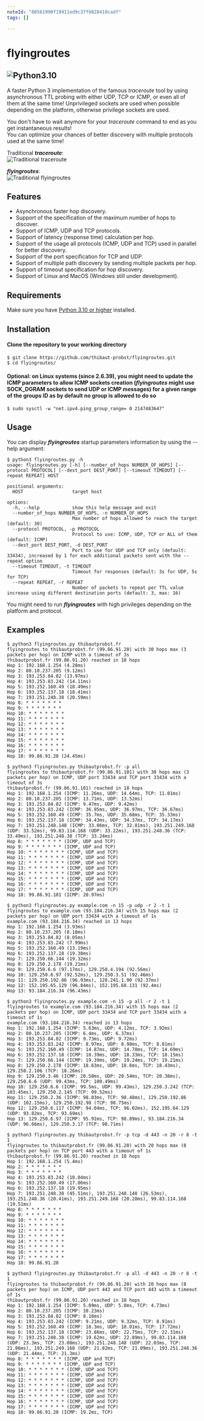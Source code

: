 ```yaml
---
noteId: "80561990f19911ed9c37f9828410cadf"
tags: []

---
```


# flyingroutes
![Python3.10](https://camo.githubusercontent.com/2eeb8947056ba0c1c3b1f9015ce807d0f0f462f99dce4c6acdcc7874f27b1820/68747470733a2f2f696d672e736869656c64732e696f2f62616467652f707974686f6e2d332e31302d626c75652e737667)  
---  
A faster Python 3 implementation of the famous *traceroute* tool by using asynchronous TTL probing with either UDP, TCP or ICMP, or even all of them at the same time! Unprivileged sockets are used when possible depending on the platform, otherwise privilege sockets are used. 
  
You don't have to wait anymore for your *traceroute* command to end as you get instantaneous results!  
You can optimize your chances of better discovery with multiple protocols used at the same time!  

Traditional ***traceroute***:  
![Traditional *traceroute*](traceroute.png?raw=true "Traditional *traceroute*")
 
***flyingroutes***:  
![Traditional *flyingroutes*](flyingroutes.png?raw=true "Traditional *flyingroutes*")

## Features

* Asynchronous faster hop discovery.
* Support of the specification of the maximum number of hops to discover. 
* Support of ICMP, UDP and TCP protocols.
* Support of latency (response time) calculation per hop.
* Support of the usage all protocols (ICMP, UDP and TCP) used in parallel for better discovery.
* Support of the port specification for TCP and UDP.
* Support of multiple path discovery by sending multiple packets per hop.
* Support of timeout specification for hop discovery.
* Support of Linux and MacOS (Windows still under development).

## Requirements

Make sure you have [Python 3.10 or higher](https://www.python.org/downloads/) installed.

## Installation 

#### Clone the repository to your working directory 
```
$ git clone https://github.com/thibaut-probst/flyingroutes.git
$ cd flyingroutes/
```
#### Optional: on Linux systems (since 2.6.39), you might need to update the ICMP parameters to allow ICMP sockets creation (***flyingroutes*** might use SOCK_DGRAM sockets to send UDP or ICMP messages) for a given range of the groups ID as by default no group is allowed to do so
```
$ sudo sysctl -w "net.ipv4.ping_group_range= 0 2147483647"
```

## Usage 

You can display ***flyingroutes*** startup parameters information by using the --help argument: 

```
$ python3 flyingroutes.py -h
usage: flyingroutes.py [-h] [--number_of_hops NUMBER_OF_HOPS] [--protocol PROTOCOL] [--dest_port DEST_PORT] [--timeout TIMEOUT] [--repeat REPEAT] HOST

positional arguments:
  HOST                  target host

options:
  -h, --help            show this help message and exit
  --number_of_hops NUMBER_OF_HOPS, -n NUMBER_OF_HOPS
                        Max number of hops allowed to reach the target (default: 30)
  --protocol PROTOCOL, -p PROTOCOL
                        Protocol to use: ICMP, UDP, TCP or ALL of them (default: ICMP)
  --dest_port DEST_PORT, -d DEST_PORT
                        Port to use for UDP and TCP only (default: 33434), increased by 1 for each additional packets sent with the --repeat option
  --timeout TIMEOUT, -t TIMEOUT
                        Timeout for responses (default: 3s for UDP, 5s for TCP)
  --repeat REPEAT, -r REPEAT
                        Number of packets to repeat per TTL value increase using different destination ports (default: 3, max: 16)
```

You might need to run ***flyingroutes*** with high privileges depending on the platform and protocol.  

## Examples
```
$ python3 flyingroutes.py thibautprobst.fr 
flyingroutes to thibautprobst.fr (99.86.91.20) with 30 hops max (3 packets per hop) on ICMP with a timeout of 3s
thibautprobst.fr (99.86.91.20) reached in 18 hops
Hop 1: 192.168.1.254 (4.28ms)
Hop 2: 80.10.237.205 (9.12ms)
Hop 3: 193.253.84.82 (13.97ms)
Hop 4: 193.253.83.242 (14.11ms)
Hop 5: 193.252.160.49 (18.49ms)
Hop 6: 193.252.137.18 (18.41ms)
Hop 7: 193.251.248.38 (20.59ms)
Hop 8: * * * * * * *
Hop 9: * * * * * * *
Hop 10: * * * * * * *
Hop 11: * * * * * * *
Hop 12: * * * * * * *
Hop 13: * * * * * * *
Hop 14: * * * * * * *
Hop 15: * * * * * * *
Hop 16: * * * * * * *
Hop 17: * * * * * * *
Hop 18: 99.86.91.20 (24.45ms)
```
```
$ python3 flyingroutes.py thibautprobst.fr -p all
flyingroutes to thibautprobst.fr (99.86.91.101) with 30 hops max (3 packets per hop) on ICMP, UDP port 33434 and TCP port 33434 with a timeout of 3s
thibautprobst.fr (99.86.91.101) reached in 18 hops
Hop 1: 192.168.1.254 (ICMP: 11.26ms, UDP: 14.64ms, TCP: 11.01ms)
Hop 2: 80.10.237.205 (ICMP: 13.71ms, UDP: 13.52ms)
Hop 3: 193.253.84.82 (ICMP: 9.47ms, UDP: 9.42ms)
Hop 4: 193.253.83.242 (ICMP: 36.95ms, UDP: 36.97ms, TCP: 36.67ms)
Hop 5: 193.252.160.49 (ICMP: 35.7ms, UDP: 35.68ms, TCP: 35.33ms)
Hop 6: 193.252.137.18 (ICMP: 34.43ms, UDP: 34.37ms, TCP: 34.17ms)
Hop 7: 193.251.248.148 (ICMP: 33.06ms, TCP: 32.81ms), 193.251.249.168 (UDP: 33.52ms), 99.83.114.168 (UDP: 33.22ms), 193.251.248.36 (TCP: 33.49ms), 193.251.248.38 (TCP: 33.24ms)
Hop 8: * * * * * * * (ICMP, UDP and TCP)
Hop 9: * * * * * * * (ICMP, UDP and TCP)
Hop 10: * * * * * * * (ICMP, UDP and TCP)
Hop 11: * * * * * * * (ICMP, UDP and TCP)
Hop 12: * * * * * * * (ICMP, UDP and TCP)
Hop 13: * * * * * * * (ICMP, UDP and TCP)
Hop 14: * * * * * * * (ICMP, UDP and TCP)
Hop 15: * * * * * * * (ICMP, UDP and TCP)
Hop 16: * * * * * * * (ICMP, UDP and TCP)
Hop 17: * * * * * * * (ICMP, UDP and TCP)
Hop 18: 99.86.91.101 (ICMP: 20.97ms)
```
```
$ python3 flyingroutes.py example.com -n 15 -p udp -r 2 -t 1
flyingroutes to example.com (93.184.216.34) with 15 hops max (2 packets per hop) on UDP port 33434 with a timeout of 1s
example.com (93.184.216.34) reached in 13 hops
Hop 1: 192.168.1.254 (3.93ms)
Hop 2: 80.10.237.205 (8.18ms)
Hop 3: 193.253.84.82 (8.05ms)
Hop 4: 193.253.83.242 (7.99ms)
Hop 5: 193.252.160.49 (13.19ms)
Hop 6: 193.252.137.18 (19.38ms)
Hop 7: 129.250.66.144 (19.32ms)
Hop 8: 129.250.2.178 (19.21ms)
Hop 9: 129.250.6.6 (97.17ms), 129.250.4.194 (92.56ms)
Hop 10: 129.250.6.97 (92.52ms), 129.250.3.51 (92.46ms)
Hop 11: 129.250.192.86 (96.93ms), 128.241.1.90 (92.37ms)
Hop 12: 152.195.65.129 (96.84ms), 152.195.68.131 (92.4ms)
Hop 13: 93.184.216.34 (96.43ms)
```
```
$ python3 flyingroutes.py example.com -n 15 -p all -r 2 -t 1
flyingroutes to example.com (93.184.216.34) with 15 hops max (2 packets per hop) on ICMP, UDP port 33434 and TCP port 33434 with a timeout of 1s
example.com (93.184.216.34) reached in 13 hops
Hop 1: 192.168.1.254 (ICMP: 5.63ms, UDP: 4.12ms, TCP: 3.92ms)
Hop 2: 80.10.237.205 (ICMP: 6.4ms, UDP: 6.37ms)
Hop 3: 193.253.84.82 (ICMP: 9.73ms, UDP: 9.72ms)
Hop 4: 193.253.83.242 (ICMP: 8.97ms, UDP: 8.98ms, TCP: 8.81ms)
Hop 5: 193.252.160.49 (ICMP: 14.87ms, UDP: 14.78ms, TCP: 14.69ms)
Hop 6: 193.252.137.18 (ICMP: 18.39ms, UDP: 18.33ms, TCP: 18.15ms)
Hop 7: 129.250.66.144 (ICMP: 19.39ms, UDP: 19.24ms, TCP: 19.21ms)
Hop 8: 129.250.2.178 (ICMP: 18.63ms, UDP: 18.6ms, TCP: 18.43ms), 129.250.2.106 (TCP: 18.26ms)
Hop 9: 129.250.3.46 (ICMP: 20.58ms, UDP: 20.54ms, TCP: 20.38ms), 129.250.6.6 (UDP: 99.43ms, TCP: 100.49ms)
Hop 10: 129.250.6.6 (ICMP: 99.5ms, UDP: 99.43ms), 129.250.3.242 (TCP: 103.45ms), 129.250.2.145 (TCP: 99.52ms)
Hop 11: 129.250.2.36 (ICMP: 98.03ms, TCP: 98.48ms), 129.250.192.86 (UDP: 102.15ms), 129.250.192.98 (TCP: 98.75ms)
Hop 12: 129.250.6.117 (ICMP: 94.04ms, TCP: 96.02ms), 152.195.64.129 (UDP: 93.82ms, TCP: 93.69ms)
Hop 13: 129.250.6.97 (ICMP: 95.91ms, TCP: 98.89ms), 93.184.216.34 (UDP: 96.66ms), 129.250.3.17 (TCP: 98.71ms)
```
```
$ python3 flyingroutes.py thibautprobst.fr -p tcp -d 443 -n 20 -r 8 -t 1
flyingroutes to thibautprobst.fr (99.86.91.20) with 20 hops max (8 packets per hop) on TCP port 443 with a timeout of 1s
thibautprobst.fr (99.86.91.20) reached in 18 hops
Hop 1: 192.168.1.254 (5.4ms)
Hop 2: * * * * * * *
Hop 3: * * * * * * *
Hop 4: 193.253.83.242 (10.04ms)
Hop 5: 193.252.160.49 (17.86ms)
Hop 6: 193.252.137.18 (19.95ms)
Hop 7: 193.251.248.38 (45.51ms), 193.251.248.148 (26.53ms), 193.251.248.36 (20.41ms), 193.251.249.168 (20.28ms), 99.83.114.168 (19.51ms)
Hop 8: * * * * * * *
Hop 9: * * * * * * *
Hop 10: * * * * * * *
Hop 11: * * * * * * *
Hop 12: * * * * * * *
Hop 13: * * * * * * *
Hop 14: * * * * * * *
Hop 15: * * * * * * *
Hop 16: * * * * * * *
Hop 17: * * * * * * *
Hop 18: 99.86.91.20
```
```
$ python3 flyingroutes.py thibautprobst.fr -p all -d 443 -n 20 -r 8 -t 1
flyingroutes to thibautprobst.fr (99.86.91.20) with 20 hops max (8 packets per hop) on ICMP, UDP port 443 and TCP port 443 with a timeout of 1s
thibautprobst.fr (99.86.91.20) reached in 18 hops
Hop 1: 192.168.1.254 (ICMP: 5.09ms, UDP: 5.0ms, TCP: 4.73ms)
Hop 2: 80.10.237.205 (ICMP: 10.23ms)
Hop 3: 193.253.84.82 (ICMP: 8.16ms)
Hop 4: 193.253.83.242 (ICMP: 9.21ms, UDP: 9.32ms, TCP: 8.91ms)
Hop 5: 193.252.160.49 (ICMP: 18.3ms, UDP: 18.01ms, TCP: 17.72ms)
Hop 6: 193.252.137.18 (ICMP: 23.86ms, UDP: 22.75ms, TCP: 22.31ms)
Hop 7: 193.251.248.38 (ICMP: 19.62ms, UDP: 22.89ms), 99.83.114.168 (UDP: 23.3ms, TCP: 23.08ms), 193.251.248.148 (UDP: 22.03ms, TCP: 21.86ms), 193.251.249.168 (UDP: 21.82ms, TCP: 21.09ms), 193.251.248.36 (UDP: 21.44ms, TCP: 21.3ms)
Hop 8: * * * * * * * (ICMP, UDP and TCP)
Hop 9: * * * * * * * (ICMP, UDP and TCP)
Hop 10: * * * * * * * (ICMP, UDP and TCP)
Hop 11: * * * * * * * (ICMP, UDP and TCP)
Hop 12: * * * * * * * (ICMP, UDP and TCP)
Hop 13: * * * * * * * (ICMP, UDP and TCP)
Hop 14: * * * * * * * (ICMP, UDP and TCP)
Hop 15: * * * * * * * (ICMP, UDP and TCP)
Hop 16: * * * * * * * (ICMP, UDP and TCP)
Hop 17: * * * * * * * (ICMP, UDP and TCP)
Hop 18: 99.86.91.20 (ICMP: 19.2ms, TCP)
```
